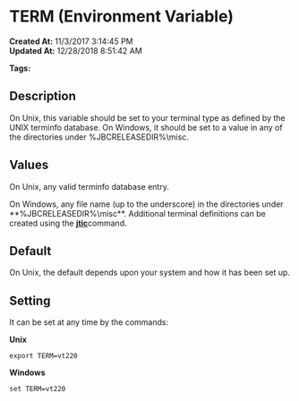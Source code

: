 # TERM (Environment Variable)

**Created At:** 11/3/2017 3:14:45 PM  
**Updated At:** 12/28/2018 8:51:42 AM  

**Tags:**
<badge text='terminal' vertical='middle' />
<badge text='environment variables' vertical='middle' />

## Description

On Unix, this variable should be set to your terminal type as defined by the UNIX terminfo database. On Windows, it should be set to a value in any of the directories under %JBCRELEASEDIR%\misc\.

## Values

On Unix, any valid terminfo database entry.

On Windows, any file name (up to the underscore) in the directories under **%JBCRELEASEDIR%\misc\**. Additional terminal definitions can be created using the [**jtic**](jtic)command.



## Default

On Unix, the default depends upon your system and how it has been set up.



## Setting

It can be set at any time by the commands:

**Unix**

```
export TERM=vt220 
```



**Windows**

```
set TERM=vt220
```
